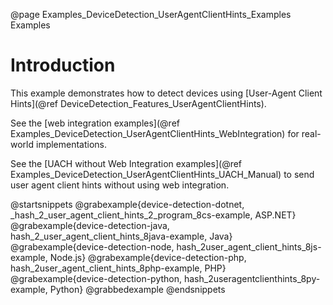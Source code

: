 @page Examples_DeviceDetection_UserAgentClientHints_Examples Examples

# Introduction

This example demonstrates how to detect devices using 
[User-Agent Client Hints](@ref DeviceDetection_Features_UserAgentClientHints).

See the [web integration examples](@ref Examples_DeviceDetection_UserAgentClientHints_WebIntegration) 
for real-world implementations. 

See the [UACH without Web Integration examples](@ref Examples_DeviceDetection_UserAgentClientHints_UACH_Manual) 
to send user agent client hints without using web integration.

@startsnippets
@grabexample{device-detection-dotnet, _hash_2_user_agent_client_hints_2_program_8cs-example, ASP.NET}
@grabexample{device-detection-java, hash_2_user_agent_client_hints_8java-example, Java}
@grabexample{device-detection-node, hash_2user_agent_client_hints_8js-example, Node.js}
@grabexample{device-detection-php, hash_2user_agent_client_hints_8php-example, PHP}
@grabexample{device-detection-python, hash_2useragentclienthints_8py-example, Python}
@grabbedexample
@endsnippets




